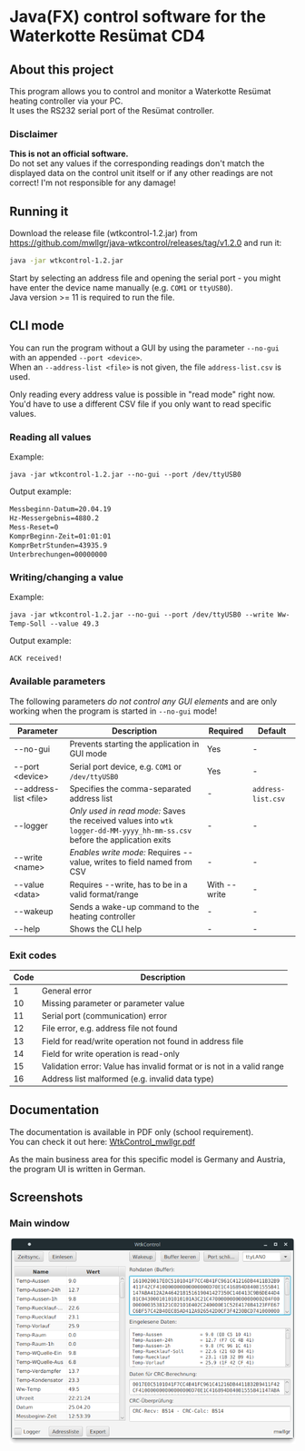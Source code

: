 # Java(FX) control software for the Waterkotte Resümat CD4

## About this project  
This program allows you to control and monitor a Waterkotte Resümat heating controller via your PC.  
It uses the RS232 serial port of the Resümat controller.

### Disclaimer
**This is not an official software.**  
Do not set any values if the corresponding readings don't match the displayed data on the control unit itself or if any other readings are not correct! I'm not responsible for any damage!

## Running it
Download the release file (wtkcontrol-1.2.jar) from https://github.com/mwllgr/java-wtkcontrol/releases/tag/v1.2.0 and run it:
```bash
java -jar wtkcontrol-1.2.jar
```

Start by selecting an address file and opening the serial port - you might have enter the device name manually (e.g. `COM1` or `ttyUSB0`).  
Java version >= 11 is required to run the file.

## CLI mode
You can run the program without a GUI by using the parameter `--no-gui` with an appended `--port <device>`.  
When an `--address-list <file>` is not given, the file `address-list.csv` is used.

Only reading every address value is possible in "read mode" right now. You'd have to use a different CSV file if you only want to read specific values.

### Reading all values
Example:
```shell
java -jar wtkcontrol-1.2.jar --no-gui --port /dev/ttyUSB0
```

Output example:
```
Messbeginn-Datum=20.04.19
Hz-Messergebnis=4880.2
Mess-Reset=0
KomprBeginn-Zeit=01:01:01
KomprBetrStunden=43935.9
Unterbrechungen=00000000
```

### Writing/changing a value
Example:
```shell
java -jar wtkcontrol-1.2.jar --no-gui --port /dev/ttyUSB0 --write Ww-Temp-Soll --value 49.3
```

Output example:
```
ACK received!
```

### Available parameters
The following parameters *do not control any GUI elements* and are only working when the program is started in `--no-gui` mode!

| **Parameter**           | **Description**                                                                                                           | **Required** | **Default**        |
|-------------------------|---------------------------------------------------------------------------------------------------------------------------|--------------|--------------------|
| --no-gui                | Prevents starting the application in GUI mode                                                                             | Yes            | -                  |
| --port \<device\>       | Serial port device, e.g. `COM1` or `/dev/ttyUSB0`                                                                         | Yes          | -                  |
| --address-list \<file\> | Specifies the comma-separated address list                                                                                | -           | `address-list.csv` |
| --logger                | *Only used in read mode:* Saves the received values into `wtk logger-dd-MM-yyyy_hh-mm-ss.csv` before the application exits | -           | -                  |
| --write \<name\>        | *Enables write mode:* Requires --value, writes <data> to field named <name> from CSV                                      | -           | -                  |
| --value \<data\>        | Requires --write, <data> has to be in a valid format/range                                                                | With --write | -                  |
| --wakeup                | Sends a wake-up command to the heating controller                                                                         | -            | -                  |
| --help                  | Shows the CLI help                                                                                                        | -            | -                  |

### Exit codes

| **Code** | **Description**                                                       |
|----------|-----------------------------------------------------------------------|
| 1        | General error                                                         |
| 10       | Missing parameter or parameter value                                  |
| 11       | Serial port (communication) error                                     |
| 12       | File error, e.g. address file not found                               |
| 13       | Field for read/write operation not found in address file              |
| 14       | Field for write operation is read-only                                |
| 15       | Validation error: Value has invalid format or is not in a valid range |
| 16       | Address list malformed (e.g. invalid data type)                       |

## Documentation
The documentation is available in PDF only (school requirement).  
You can check it out here: [WtkControl_mwllgr.pdf](WtkControl_mwllgr.pdf)

As the main business area for this specific model is Germany and Austria, the program UI is written in German.

## Screenshots

### Main window

![WtkControl main window](WtkControl_Main.png)

